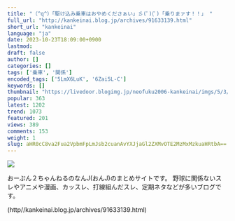 ```yaml
---
title: "（^q^）「駆け込み乗車はおやめくださぁい」彡(ﾟ)(ﾟ)「乗りまァす！！」 "
full_url: "http://kankeinai.blog.jp/archives/91633139.html"
short_url: "kankeinai"
language: "ja"
date: 2023-10-23T18:09:00+0900
lastmod: 
draft: false
author: []
categories: []
tags: ['乗車', '関係']
encoded_tags: ['5LmX6LuK', '6Zai5L-C']
keywords: []
thumbnail: "https://livedoor.blogimg.jp/neofuku2006-kankeinai/imgs/5/3/533c8c2b.jpg"
popular: 363
latest: 1202
trend: 1073
featured: 201
views: 389
comments: 153
weight: 1
slug: aHR0cC8va2Fua2VpbmFpLmJsb2cuanAvYXJjaGl2ZXMvOTE2MzMxMzkuaHRtbA==
---
```


![](https://livedoor.blogimg.jp/neofuku2006-kankeinai/imgs/5/3/533c8c2b.jpg)

<div> <p id='blog-description'>おーぷん２ちゃんねるのなんJ(おんJ)のまとめサイトです。 野球に関係ないスレやアニメや漫画、カッスレ、打線組んだスレ、定期ネタなどが多いブログです。</p> </div>

(http//kankeinai.blog.jp/archives/91633139.html)
